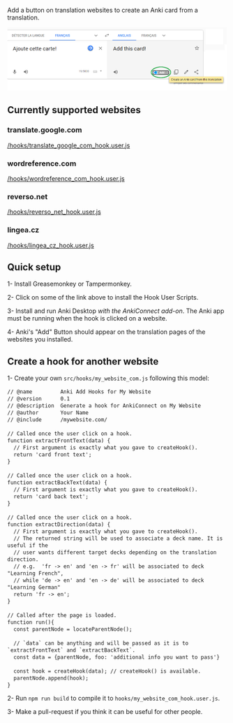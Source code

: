 Add a button on translation websites to create an Anki card from a translation.

![Screenshot](/doc/images/screenshot.png)

## Currently supported websites

### translate.google.com

  [/hooks/translate_google_com_hook.user.js](https://github.com/OoDeLally/tampermonkey-anki-add-hooks/raw/master/hooks/translate_google_com_hook.user.js)

### wordreference.com

  [/hooks/wordreference_com_hook.user.js](https://github.com/OoDeLally/tampermonkey-anki-add-hooks/raw/master/hooks/wordreference_com_hook.user.js)

### reverso.net

  [/hooks/reverso_net_hook.user.js](https://github.com/OoDeLally/tampermonkey-anki-add-hooks/raw/master/hooks/reverso_net_hook.user.js)

### lingea.cz

  [/hooks/lingea_cz_hook.user.js](https://github.com/OoDeLally/tampermonkey-anki-add-hooks/raw/master/hooks/lingea_cz_hook.user.js)


## Quick setup


1- Install Greasemonkey or Tampermonkey.

2- Click on some of the link above to install the Hook User Scripts.

3- Install and run Anki Desktop *with the AnkiConnect add-on*. The Anki app must be running when the hook is clicked on a website.

4- Anki's "Add" Button should appear on the translation pages of the websites you installed.



## Create a hook for another website

1- Create your own `src/hooks/my_website_com.js` following this model:
```
// @name         Anki Add Hooks for My Website
// @version      0.1
// @description  Generate a hook for AnkiConnect on My Website
// @author       Your Name
// @include      /mywebsite.com/

// Called once the user click on a hook.
function extractFrontText(data) {
  // First argument is exactly what you gave to createHook().
  return 'card front text';
}

// Called once the user click on a hook.
function extractBackText(data) {
  // First argument is exactly what you gave to createHook().
  return 'card back text';
}

// Called once the user click on a hook.
function extractDirection(data) {
  // First argument is exactly what you gave to createHook().
  // The returned string will be used to associate a deck name. It is useful if the
  // user wants different target decks depending on the translation direction.
  // e.g.  'fr -> en' and 'en -> fr' will be associated to deck "Learning French",
  // while 'de -> en' and 'en -> de' will be associated to deck "Learning German"
  return 'fr -> en';
}

// Called after the page is loaded.
function run(){
  const parentNode = locateParentNode();

  // `data` can be anything and will be passed as it is to `extractFrontText` and `extractBackText`.
  const data = {parentNode, foo: 'additional info you want to pass'}

  const hook = createHook(data); // createHook() is available.
  parentNode.append(hook);
}
```



2- Run `npm run build` to compile it to `hooks/my_website_com_hook.user.js`.

3- Make a pull-request if you think it can be useful for other people.
